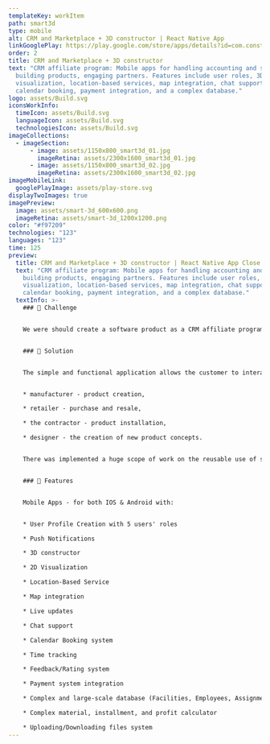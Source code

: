 ```yaml
---
templateKey: workItem
path: smart3d
type: mobile
alt: CRM and Marketplace + 3D constructor | React Native App
linkGooglePlay: https://play.google.com/store/apps/details?id=com.constructor.first&hl=ru&gl=US
order: 2
title: CRM and Marketplace + 3D constructor
text: "CRM affiliate program: Mobile apps for handling accounting and sales of
  building products, engaging partners. Features include user roles, 3D/2D
  visualization, location-based services, map integration, chat support,
  calendar booking, payment integration, and a complex database."
logo: assets/Build.svg
iconsWorkInfo:
  timeIcon: assets/Build.svg
  languageIcon: assets/Build.svg
  technologiesIcon: assets/Build.svg
imageCollections:
  - imageSection:
      - image: assets/1150x800_smart3d_01.jpg
        imageRetina: assets/2300x1600_smart3d_01.jpg
      - image: assets/1150x800_smart3d_02.jpg
        imageRetina: assets/2300x1600_smart3d_02.jpg
imageMobileLink:
  googlePlayImage: assets/play-store.svg
displayTwoImages: true
imagePreview:
  image: assets/smart-3d_600x600.png
  imageRetina: assets/smart-3d_1200x1200.png
color: "#f97209"
technologies: "123"
languages: "123"
time: 125
preview:
  title: CRM and Marketplace + 3D constructor | React Native App Close the dialog
  text: "CRM affiliate program: Mobile apps for handling accounting and sales of
    building products, engaging partners. Features include user roles, 3D/2D
    visualization, location-based services, map integration, chat support,
    calendar booking, payment integration, and a complex database."
  textInfo: >-
    ### 🎯 Challenge 


    We were should create a software product as a CRM affiliate program. Its main features are to handle accounting and sales of innovative building products and to engage more partners for sales as well. 


    ### 🥊 Solution 


    The simple and functional application allows the customer to interact with 4 more user roles: 


    * manufacturer - product creation, 

    * retailer - purchase and resale, 

    * the contractor - product installation, 

    * designer - the creation of new product concepts. 


    There was implemented a huge scope of work on the reusable use of screens for different types of users, which made it possible to optimize the development process. The functionality was finely tailored to non-standard manufacturing, sales, and usage processes. All partners have the opportunity to keep tabs on income and expenses and other financial transactions. The affiliate program itself can also act as a sales store, where the buyer can select a product for purchase. For buyers, there is 3D content in which the buyer, can select and view a product from all sides in 3D format. Since the product is sold in many countries, it is possible to see the location of the product, the contractors, and the customer's location on Google Maps. 


    ### 🥇 Features 


    Mobile Apps - for both IOS & Android with:


    * User Profile Creation with 5 users' roles 

    * Push Notifications 

    * 3D constructor 

    * 2D Visualization

    * Location-Based Service 

    * Map integration 

    * Live updates 

    * Chat support 

    * Calendar Booking system

    * Time tracking 

    * Feedback/Rating system 

    * Payment system integration 

    * Complex and large-scale database (Facilities, Employees, Assignments) 

    * Сomplex material, installment, and profit calculator 

    * Uploading/Downloading files system
---
```

